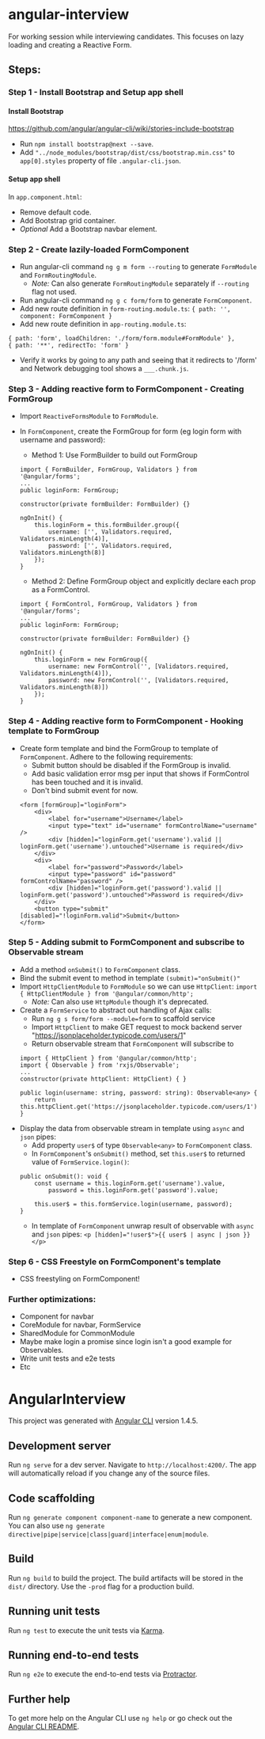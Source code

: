 # angular-interview
For working session while interviewing candidates. This focuses on lazy loading and creating a Reactive Form.

## Steps:

### Step 1 - Install Bootstrap and Setup app shell

#### Install Bootstrap
https://github.com/angular/angular-cli/wiki/stories-include-bootstrap
* Run `npm install bootstrap@next --save`.
* Add `"../node_modules/bootstrap/dist/css/bootstrap.min.css"` to `app[0].styles` property of file `.angular-cli.json`.

#### Setup app shell

In `app.component.html`:
* Remove default code.
* Add Bootstrap grid container.
* *Optional* Add a Bootstrap navbar element.

### Step 2 - Create lazily-loaded FormComponent

* Run angular-cli command `ng g m form --routing` to generate `FormModule` and `FormRoutingModule`.
    * *Note:* Can also generate `FormRoutingModule` separately if `--routing` flag not used.
* Run angular-cli command `ng g c form/form` to generate `FormComponent`.
* Add new route definition in `form-routing.module.ts`:
`{ path: '', component: FormComponent }`
* Add new route definition in `app-routing.module.ts`:
```
{ path: 'form', loadChildren: './form/form.module#FormModule' },
{ path: '**', redirectTo: 'form' }
```
* Verify it works by going to any path and seeing that it redirects to '/form' and Network debugging tool shows a `___.chunk.js`.

### Step 3 - Adding reactive form to FormComponent - Creating FormGroup

* Import `ReactiveFormsModule` to `FormModule`.
* In `FormComponent`, create the FormGroup for form (eg login form with username and password):
    * Method 1: Use FormBuilder to build out FormGroup
    ```
    import { FormBuilder, FormGroup, Validators } from '@angular/forms';
    ...
    public loginForm: FormGroup;

    constructor(private formBuilder: FormBuilder) {}
    
    ngOnInit() {
        this.loginForm = this.formBuilder.group({
            username: ['', Validators.required, Validators.minLength(4)],
            password: ['', Validators.required, Validators.minLength(8)]
        });
    }
    ```

    * Method 2: Define FormGroup object and explicitly declare each prop as a FormControl.
    ```
    import { FormControl, FormGroup, Validators } from '@angular/forms';
    ...
    public loginForm: FormGroup;

    constructor(private formBuilder: FormBuilder) {}
    
    ngOnInit() {
        this.loginForm = new FormGroup({
            username: new FormControl('', [Validators.required, Validators.minLength(4)]),
            password: new FormControl('', [Validators.required, Validators.minLength(8)])
        });
    }
    ```

### Step 4 - Adding reactive form to FormComponent - Hooking template to FormGroup

* Create form template and bind the FormGroup to template of `FormComponent`. Adhere to the following requirements:
    * Submit button should be disabled if the FormGroup is invalid.
    * Add basic validation error msg per input that shows if FormControl has been touched and it is invalid.
    * Don't bind submit event for now. 
    ```
    <form [formGroup]="loginForm">
        <div>
            <label for="username">Username</label>
            <input type="text" id="username" formControlName="username" />
            <div [hidden]="loginForm.get('username').valid || loginForm.get('username').untouched">Username is required</div>
        </div>
        <div>
            <label for="password">Password</label>
            <input type="password" id="password" formControlName="password" />
            <div [hidden]="loginForm.get('password').valid || loginForm.get('password').untouched">Password is required</div>
        </div>
        <button type="submit" [disabled]="!loginForm.valid">Submit</button>
    </form>
    ```

### Step 5 - Adding submit to FormComponent and subscribe to Observable stream

* Add a method `onSubmit()` to `FormComponent` class. 
* Bind the submit event to method in template `(submit)="onSubmit()"`
* Import `HttpClientModule` to `FormModule` so we can use `HttpClient`: `import { HttpClientModule } from '@angular/common/http';`
    * *Note:* Can also use `HttpModule` though it's deprecated.
* Create a `FormService` to abstract out handling of Ajax calls:
    * Run `ng g s form/form --module=form` to scaffold service
    * Import `HttpClient` to make GET request to mock backend server "https://jsonplaceholder.typicode.com/users/1"
    * Return observable stream that `FormComponent` will subscribe to
    ```
    import { HttpClient } from '@angular/common/http';
    import { Observable } from 'rxjs/Observable';
    ...
    constructor(private httpClient: HttpClient) { }

    public login(username: string, password: string): Observable<any> {
        return this.httpClient.get('https://jsonplaceholder.typicode.com/users/1');
    }
    ```
* Display the data from observable stream in template using `async` and `json` pipes:
    * Add property `user$` of type `Observable<any>` to `FormComponent` class.
    * In `FormComponent`'s `onSubmit()` method, set `this.user$` to returned value of `FormService.login()`:
    ```
    public onSubmit(): void {
        const username = this.loginForm.get('username').value,
            password = this.loginForm.get('password').value;

        this.user$ = this.formService.login(username, password);
    }
    ```
    * In template of `FormComponent` unwrap result of observable with `async` and `json` pipes:
    `<p [hidden]="!user$">{{ user$ | async | json }}</p>`

### Step 6 - CSS Freestyle on FormComponent's template

* CSS freestyling on FormComponent!

### Further optimizations:

* Component for navbar
* CoreModule for navbar, FormService
* SharedModule for CommonModule
* Maybe make login a promise since login isn't a good example for Observables.
* Write unit tests and e2e tests
* Etc

# AngularInterview

This project was generated with [Angular CLI](https://github.com/angular/angular-cli) version 1.4.5.

## Development server

Run `ng serve` for a dev server. Navigate to `http://localhost:4200/`. The app will automatically reload if you change any of the source files.

## Code scaffolding

Run `ng generate component component-name` to generate a new component. You can also use `ng generate directive|pipe|service|class|guard|interface|enum|module`.

## Build

Run `ng build` to build the project. The build artifacts will be stored in the `dist/` directory. Use the `-prod` flag for a production build.

## Running unit tests

Run `ng test` to execute the unit tests via [Karma](https://karma-runner.github.io).

## Running end-to-end tests

Run `ng e2e` to execute the end-to-end tests via [Protractor](http://www.protractortest.org/).

## Further help

To get more help on the Angular CLI use `ng help` or go check out the [Angular CLI README](https://github.com/angular/angular-cli/blob/master/README.md).
